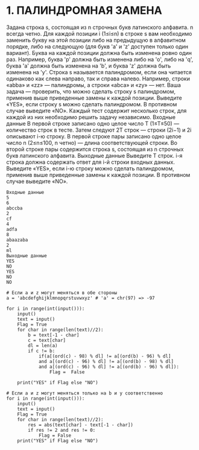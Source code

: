 # 1.	ПАЛИНДРОМНАЯ ЗАМЕНА
Задана строка s, состоящая из n строчных букв латинского алфавита. n всегда четно.
Для каждой позиции i (1≤i≤n) в строке s вам необходимо заменить букву на этой позиции либо на предыдущую в алфавитном порядке, либо на следующую (для букв 'a' и 'z' доступен только один вариант). Буква на каждой позиции должна быть изменена ровно один раз.
Например, буква 'p' должна быть изменена либо на 'o', либо на 'q', буква 'a' должна быть изменена на 'b', и буква 'z' должна быть изменена на 'y'.
Строка s называется палиндромом, если она читается одинаково как слева направо, так и справа налево. Например, строки «abba» и «zz» — палиндромы, а строки «abca» и «zy» — нет.
Ваша задача — проверить, что можно сделать строку s палиндромом, применив выше приведенные замены к каждой позиции. Выведите «YES», если строку s можно сделать палиндромом. В противном случае выведите «NO».
Каждый тест содержит несколько строк, для каждой из них необходимо решить задачу независимо.
Входные данные
В первой строке записано одно целое число T (1≤T≤50) — количество строк в тесте.
Затем следуют 2T строк — строки (2i−1) и 2i описывают i-ю строку. В первой строке пары записано одно целое число n (2≤n≤100, n четно) — длина соответствующей строки. Во второй строке пары содержится строка s, состоящая из n строчных букв латинского алфавита.
Выходные данные
Выведите T строк. i-я строка должна содержать ответ для i-й строки входных данных. Выведите «YES», если i-ю строку можно сделать палиндромом, применив выше приведенные замены к каждой позиции. В противном случае выведите «NO».
``` Пример
Входные данные
5
6
abccba
2
cf
4
adfa
8
abaazaba
2
ml
Выходные данные
YES
NO
YES
NO
NO
```
``` Код
# Если a и z могут меняться в обе стороны
a = 'abcdefghijklmnopqrstuvwxyz' # 'a' = chr(97) => -97

for i in range(int(input())):
    input()
    text = input()
    Flag = True
    for char in range(len(text)//2):
        b = text[-1 - char]
        c = text[char]
        dl = len(a)
        if c != b:
            if(a[(ord(c) - 98) % dl] != a[(ord(b) - 96) % dl]
            and a[(ord(c) - 96) % dl] != a[(ord(b) - 98) % dl]
            and a[(ord(c) - 96) % dl] != a[(ord(b) - 96) % dl]):
                Flag =  False
        
    print("YES" if Flag else "NO")
```
``` Код2
# Если a и z могут меняться только на b и y соответственно
for i in range(int(input())):
    input()
    text = input()
    Flag = True
    for char in range(len(text)//2):
        res = abs(text[char] - text[-1 - char])
        if res != 2 and res != 0:
            Flag = False
    print("YES" if Flag else "NO")
```
